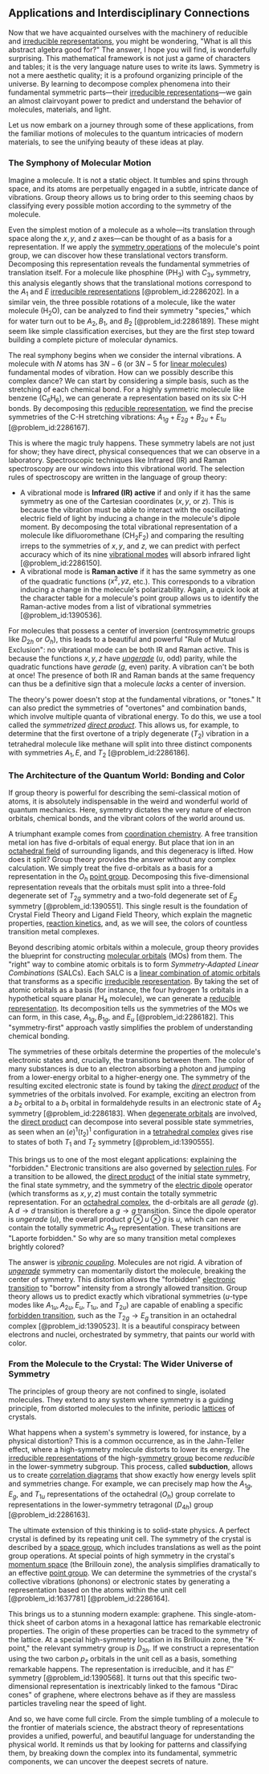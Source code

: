 ## Applications and Interdisciplinary Connections

Now that we have acquainted ourselves with the machinery of reducible and [irreducible representations](@article_id:137690), you might be wondering, "What is all this abstract algebra good for?" The answer, I hope you will find, is wonderfully surprising. This mathematical framework is not just a game of characters and tables; it is the very language nature uses to write its laws. Symmetry is not a mere aesthetic quality; it is a profound organizing principle of the universe. By learning to decompose complex phenomena into their fundamental symmetric parts—their [irreducible representations](@article_id:137690)—we gain an almost clairvoyant power to predict and understand the behavior of molecules, materials, and light.

Let us now embark on a journey through some of these applications, from the familiar motions of molecules to the quantum intricacies of modern materials, to see the unifying beauty of these ideas at play.

### The Symphony of Molecular Motion

Imagine a molecule. It is not a static object. It tumbles and spins through space, and its atoms are perpetually engaged in a subtle, intricate dance of vibrations. Group theory allows us to bring order to this seeming chaos by classifying every possible motion according to the symmetry of the molecule.

Even the simplest motion of a molecule as a whole—its translation through space along the $x, y,$ and $z$ axes—can be thought of as a basis for a representation. If we apply the [symmetry operations](@article_id:142904) of the molecule's point group, we can discover how these translational vectors transform. Decomposing this representation reveals the fundamental symmetries of translation itself. For a molecule like phosphine ($\text{PH}_3$) with $C_{3v}$ symmetry, this analysis elegantly shows that the translational motions correspond to the $A_1$ and $E$ [irreducible representations](@article_id:137690) [@problem_id:2286202]. In a similar vein, the three possible rotations of a molecule, like the water molecule ($\text{H}_2\text{O}$), can be analyzed to find their symmetry "species," which for water turn out to be $A_2, B_1,$ and $B_2$ [@problem_id:2286189]. These might seem like simple classification exercises, but they are the first step toward building a complete picture of molecular dynamics.

The real symphony begins when we consider the internal vibrations. A molecule with $N$ atoms has $3N-6$ (or $3N-5$ for [linear molecules](@article_id:166266)) fundamental modes of vibration. How can we possibly describe this complex dance? We can start by considering a simple basis, such as the stretching of each chemical bond. For a highly symmetric molecule like benzene ($\text{C}_6\text{H}_6$), we can generate a representation based on its six C-H bonds. By decomposing this [reducible representation](@article_id:143143), we find the precise symmetries of the C-H stretching vibrations: $A_{1g} + E_{2g} + B_{2u} + E_{1u}$ [@problem_id:2286167].

This is where the magic truly happens. These symmetry labels are not just for show; they have direct, physical consequences that we can observe in a laboratory. Spectroscopic techniques like Infrared (IR) and Raman spectroscopy are our windows into this vibrational world. The selection rules of spectroscopy are written in the language of group theory:
-   A vibrational mode is **Infrared (IR) active** if and only if it has the same symmetry as one of the Cartesian coordinates ($x, y,$ or $z$). This is because the vibration must be able to interact with the oscillating electric field of light by inducing a change in the molecule's dipole moment. By decomposing the total vibrational representation of a molecule like difluoromethane ($\text{CH}_2\text{F}_2$) and comparing the resulting irreps to the symmetries of $x, y,$ and $z$, we can predict with perfect accuracy which of its nine [vibrational modes](@article_id:137394) will absorb infrared light [@problem_id:2286150].
-   A vibrational mode is **Raman active** if it has the same symmetry as one of the quadratic functions ($x^2, yz,$ etc.). This corresponds to a vibration inducing a change in the molecule's polarizability. Again, a quick look at the character table for a molecule's point group allows us to identify the Raman-active modes from a list of vibrational symmetries [@problem_id:1390536].

For molecules that possess a center of inversion (centrosymmetric groups like $D_{2h}$ or $O_h$), this leads to a beautiful and powerful "Rule of Mutual Exclusion": no vibrational mode can be both IR and Raman active. This is because the functions $x, y, z$ have *[ungerade](@article_id:147471)* ($u$, odd) parity, while the quadratic functions have *gerade* ($g$, even) parity. A vibration can't be both at once! The presence of both IR and Raman bands at the same frequency can thus be a definitive sign that a molecule *lacks* a center of inversion.

The theory's power doesn't stop at the fundamental vibrations, or "tones." It can also predict the symmetries of "overtones" and combination bands, which involve multiple quanta of vibrational energy. To do this, we use a tool called the *symmetrized [direct product](@article_id:142552)*. This allows us, for example, to determine that the first overtone of a triply degenerate ($T_2$) vibration in a tetrahedral molecule like methane will split into three distinct components with symmetries $A_1, E,$ and $T_2$ [@problem_id:2286186].

### The Architecture of the Quantum World: Bonding and Color

If group theory is powerful for describing the semi-classical motion of atoms, it is absolutely indispensable in the weird and wonderful world of quantum mechanics. Here, symmetry dictates the very nature of electron orbitals, chemical bonds, and the vibrant colors of the world around us.

A triumphant example comes from [coordination chemistry](@article_id:153277). A free transition metal ion has five d-orbitals of equal energy. But place that ion in an [octahedral field](@article_id:139334) of surrounding ligands, and this degeneracy is lifted. How does it split? Group theory provides the answer without any complex calculation. We simply treat the five d-orbitals as a basis for a representation in the $O_h$ [point group](@article_id:144508). Decomposing this five-dimensional representation reveals that the orbitals must split into a three-fold degenerate set of $T_{2g}$ symmetry and a two-fold degenerate set of $E_g$ symmetry [@problem_id:1390551]. This single result is the foundation of Crystal Field Theory and Ligand Field Theory, which explain the magnetic properties, [reaction kinetics](@article_id:149726), and, as we will see, the colors of countless transition metal complexes.

Beyond describing atomic orbitals within a molecule, group theory provides the blueprint for constructing [molecular orbitals](@article_id:265736) (MOs) from them. The "right" way to combine atomic orbitals is to form *Symmetry-Adapted Linear Combinations* (SALCs). Each SALC is a [linear combination of atomic orbitals](@article_id:151335) that transforms as a specific [irreducible representation](@article_id:142239). By taking the set of atomic orbitals as a basis (for instance, the four hydrogen $1s$ orbitals in a hypothetical square planar $\text{H}_4$ molecule), we can generate a [reducible representation](@article_id:143143). Its decomposition tells us the symmetries of the MOs we can form, in this case, $A_{1g}, B_{1g},$ and $E_u$ [@problem_id:2286182]. This "symmetry-first" approach vastly simplifies the problem of understanding chemical bonding.

The symmetries of these orbitals determine the properties of the molecule's electronic states and, crucially, the transitions between them. The color of many substances is due to an electron absorbing a photon and jumping from a lower-energy orbital to a higher-energy one. The symmetry of the resulting excited electronic state is found by taking the *[direct product](@article_id:142552)* of the symmetries of the orbitals involved. For example, exciting an electron from a $b_2$ orbital to a $b_1$ orbital in formaldehyde results in an electronic state of $A_2$ symmetry [@problem_id:2286183]. When [degenerate orbitals](@article_id:153829) are involved, the [direct product](@article_id:142552) can decompose into several possible state symmetries, as seen when an $(e)^1(t_2)^1$ configuration in a [tetrahedral complex](@article_id:149290) gives rise to states of both $T_1$ and $T_2$ symmetry [@problem_id:1390555].

This brings us to one of the most elegant applications: explaining the "forbidden." Electronic transitions are also governed by [selection rules](@article_id:140290). For a transition to be allowed, the [direct product](@article_id:142552) of the initial state symmetry, the final state symmetry, and the symmetry of the [electric dipole](@article_id:262764) operator (which transforms as $x,y,z$) must contain the totally symmetric representation. For an [octahedral complex](@article_id:154707), the d-orbitals are all *gerade* ($g$). A $d \rightarrow d$ transition is therefore a $g \rightarrow g$ transition. Since the dipole operator is *ungerade* ($u$), the overall product $g \otimes u \otimes g$ is $u$, which can never contain the totally symmetric $A_{1g}$ representation. These transitions are "Laporte forbidden." So why are so many transition metal complexes brightly colored?

The answer is *[vibronic coupling](@article_id:139076)*. Molecules are not rigid. A vibration of *[ungerade](@article_id:147471)* symmetry can momentarily distort the molecule, breaking the center of symmetry. This distortion allows the "forbidden" [electronic transition](@article_id:169944) to "borrow" intensity from a strongly allowed transition. Group theory allows us to predict exactly which vibrational symmetries ($u$-type modes like $A_{1u}, A_{2u}, E_u, T_{1u},$ and $T_{2u}$) are capable of enabling a specific [forbidden transition](@article_id:265174), such as the $T_{2g} \rightarrow E_g$ transition in an octahedral complex [@problem_id:1390523]. It is a beautiful conspiracy between electrons and nuclei, orchestrated by symmetry, that paints our world with color.

### From the Molecule to the Crystal: The Wider Universe of Symmetry

The principles of group theory are not confined to single, isolated molecules. They extend to any system where symmetry is a guiding principle, from distorted molecules to the infinite, periodic [lattices](@article_id:264783) of crystals.

What happens when a system's symmetry is lowered, for instance, by a physical distortion? This is a common occurrence, as in the Jahn-Teller effect, where a high-symmetry molecule distorts to lower its energy. The [irreducible representations](@article_id:137690) of the high-[symmetry group](@article_id:138068) become *reducible* in the lower-symmetry subgroup. This process, called **subduction**, allows us to create [correlation diagrams](@article_id:185489) that show exactly how energy levels split and symmetries change. For example, we can precisely map how the $A_{1g}, E_g,$ and $T_{1u}$ representations of the octahedral ($O_h$) group correlate to representations in the lower-symmetry tetragonal ($D_{4h}$) group [@problem_id:2286163].

The ultimate extension of this thinking is to solid-state physics. A perfect crystal is defined by its repeating unit cell. The symmetry of the crystal is described by a [space group](@article_id:139516), which includes translations as well as the point group operations. At special points of high symmetry in the crystal's [momentum space](@article_id:148442) (the Brillouin zone), the analysis simplifies dramatically to an effective [point group](@article_id:144508). We can determine the symmetries of the crystal's collective vibrations (phonons) or electronic states by generating a representation based on the atoms within the unit cell [@problem_id:1637781] [@problem_id:2286164].

This brings us to a stunning modern example: graphene. This single-atom-thick sheet of carbon atoms in a hexagonal lattice has remarkable electronic properties. The origin of these properties can be traced to the symmetry of the lattice. At a special high-symmetry location in its Brillouin zone, the "K-point," the relevant symmetry group is $D_{3h}$. If we construct a representation using the two carbon $p_z$ orbitals in the unit cell as a basis, something remarkable happens. The representation is irreducible, and it has $E''$ symmetry [@problem_id:1390568]. It turns out that this specific two-dimensional representation is inextricably linked to the famous "Dirac cones" of graphene, where electrons behave as if they are massless particles traveling near the speed of light.

And so, we have come full circle. From the simple tumbling of a molecule to the frontier of materials science, the abstract theory of representations provides a unified, powerful, and beautiful language for understanding the physical world. It reminds us that by looking for patterns and classifying them, by breaking down the complex into its fundamental, symmetric components, we can uncover the deepest secrets of nature.